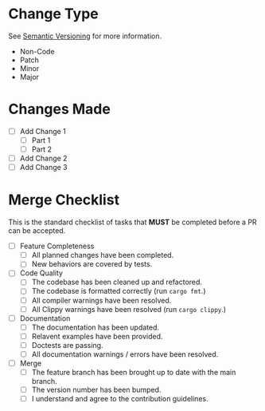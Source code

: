 <!-- Include a quick summary of the changes made in this PR. -->

# Change Type 

See [Semantic Versioning](https://semver.org/) for more information.

<!-- Select one (Delete the rest): -->

- Non-Code
- Patch
- Minor
- Major

<!--
Guidelines: 

- Non-Code: Changes are not to the code base.
- Patch: Changes do not effect the public API.
- Minor: Any changes to the public API before version 1.0, or backwards-compatible changes to the public API after version 1.0.
- Major: Any non-backwards-compatible change to the public API after version 1.0.  
 
Be aware that we will be unwilling to accept Major changes without careful consideration and a **VERY** good reason.
-->

# Changes Made

<!-- Planned changes should be done as a checklist, and changes marked off when completed. -->

- [ ] Add Change 1
  - [ ] Part 1
  - [ ] Part 2
- [ ] Add Change 2
- [ ] Add Change 3

# Merge Checklist

This is the standard checklist of tasks that **MUST** be completed before a PR can be accepted.

- [ ] Feature Completeness
  - [ ] All planned changes have been completed.
  - [ ] New behaviors are covered by tests.
- [ ] Code Quality
  - [ ] The codebase has been cleaned up and refactored.
  - [ ] The codebase is formatted correctly (run `cargo fmt`.)
  - [ ] All compiler warnings have been resolved.
  - [ ] All Clippy warnings have been resolved (run `cargo clippy`.)
- [ ] Documentation
  - [ ] The documentation has been updated.
  - [ ] Relavent examples have been provided.
  - [ ] Doctests are passing.
  - [ ] All documentation warnings / errors have been resolved.
- [ ] Merge
  - [ ] The feature branch has been brought up to date with the main branch.
  - [ ] The version number has been bumped.
  - [ ] I understand and agree to the contribution guidelines.
